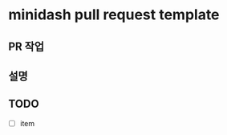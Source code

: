# minidash pull request template


## PR 작업
<!-- 제목을 적어주세요 -->

## 설명
<!-- 설명을 적어주세요 -->

## TODO
- [ ] item

